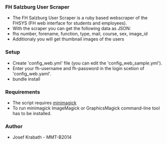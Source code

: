 ### FH Salzburg User Scraper
- The FH Salzburg User Scraper is a ruby based webscraper of the FHSYS (FH web interface for students and employees).
- With the scraper you can get the following data as JSON:
- fhs number, forename, function, type, mail, course, sex, image_id
- Additionaly you will get thumbnail images of the users


### Setup
- Create 'config_web.yml' file (you can edit the 'config_web_sample.yml').
- Enter your fh-username and fh-password in the login scetion of 'config_web.yaml'.
- bundle install

### Requirements
-  The script requires [minimagick](https://github.com/minimagick/minimagick "A ruby wrapper for ImageMagick or GraphicsMagick command line.")
-  To run minimagick ImageMagick or GraphicsMagick command-line tool has to be installed.

### Author
- Josef Krabath - MMT-B2014
